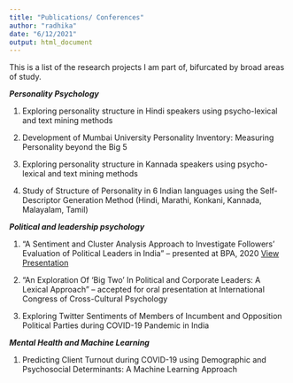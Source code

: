 ```yaml
---
title: "Publications/ Conferences"
author: "radhika"
date: "6/12/2021"
output: html_document
---
```

This is a list of the research projects I am part of, bifurcated by broad areas of study. 

_**Personality Psychology**_

1. Exploring personality structure in Hindi speakers using psycho-lexical and text mining methods

2. Development of Mumbai University Personality Inventory: Measuring Personality beyond the Big 5 

3. Exploring personality structure in Kannada speakers using psycho-lexical and text mining methods

4. Study of Structure of Personality in 6 Indian languages using the Self-Descriptor Generation Method (Hindi, Marathi, Konkani, Kannada, Malayalam, Tamil)




_**Political and leadership psychology**_

1. “A Sentiment and Cluster Analysis Approach to Investigate Followers’ Evaluation of Political Leaders in India” – presented at BPA, 2020 [View Presentation](https://drive.google.com/file/d/1GDVaf1ajXozWbxOeMS4zGsv4g7-sMPHk/view?usp=sharing)

2. “An Exploration Of ‘Big Two’ In Political and Corporate Leaders: A Lexical Approach” – accepted for oral presentation at International Congress of Cross-Cultural Psychology

3. Exploring Twitter Sentiments of Members of Incumbent and Opposition Political Parties during COVID-19 Pandemic in India

_**Mental Health and Machine Learning**_
1. Predicting Client Turnout during COVID-19 using Demographic and Psychosocial Determinants: A Machine Learning Approach

